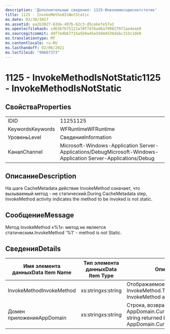 ```yaml
---
description: 'Дополнительные сведения: 1125-Инвокемесодиснотстатик'
title: 1125 - InvokeMethodIsNotStatic
ms.date: 03/30/2017
ms.assetid: ea2b3827-63da-497b-b2c3-d5cebefe57a1
ms.openlocfilehash: cd63b7b75121a70f7d7bad6a799827971aa4eae9
ms.sourcegitcommit: ddf7edb67715a5b9a45e3dd44536dabc153c1de0
ms.translationtype: MT
ms.contentlocale: ru-RU
ms.lasthandoff: 02/06/2021
ms.locfileid: "99667373"
---
```

# <a name="1125---invokemethodisnotstatic"></a><span data-ttu-id="93730-103">1125 - InvokeMethodIsNotStatic</span><span class="sxs-lookup"><span data-stu-id="93730-103">1125 - InvokeMethodIsNotStatic</span></span>

## <a name="properties"></a><span data-ttu-id="93730-104">Свойства</span><span class="sxs-lookup"><span data-stu-id="93730-104">Properties</span></span>  
  
|||  
|-|-|  
|<span data-ttu-id="93730-105">ID</span><span class="sxs-lookup"><span data-stu-id="93730-105">ID</span></span>|<span data-ttu-id="93730-106">1125</span><span class="sxs-lookup"><span data-stu-id="93730-106">1125</span></span>|  
|<span data-ttu-id="93730-107">Keywords</span><span class="sxs-lookup"><span data-stu-id="93730-107">Keywords</span></span>|<span data-ttu-id="93730-108">WFRuntime</span><span class="sxs-lookup"><span data-stu-id="93730-108">WFRuntime</span></span>|  
|<span data-ttu-id="93730-109">Уровень</span><span class="sxs-lookup"><span data-stu-id="93730-109">Level</span></span>|<span data-ttu-id="93730-110">Сведения</span><span class="sxs-lookup"><span data-stu-id="93730-110">Information</span></span>|  
|<span data-ttu-id="93730-111">Канал</span><span class="sxs-lookup"><span data-stu-id="93730-111">Channel</span></span>|<span data-ttu-id="93730-112">Microsoft-Windows-Application Server-Applications/Debug</span><span class="sxs-lookup"><span data-stu-id="93730-112">Microsoft-Windows-Application Server-Applications/Debug</span></span>|  
  
## <a name="description"></a><span data-ttu-id="93730-113">Описание</span><span class="sxs-lookup"><span data-stu-id="93730-113">Description</span></span>  

 <span data-ttu-id="93730-114">На шаге CacheMetadata действие InvokeMethod означает, что вызываемый метод - не статический.</span><span class="sxs-lookup"><span data-stu-id="93730-114">During CacheMetadata step, InvokeMethod activity indicates the method to be invoked is not static.</span></span>  
  
## <a name="message"></a><span data-ttu-id="93730-115">Сообщение</span><span class="sxs-lookup"><span data-stu-id="93730-115">Message</span></span>  

 <span data-ttu-id="93730-116">Метод InvokeMethod «%1»: метод не является статическим.</span><span class="sxs-lookup"><span data-stu-id="93730-116">InvokeMethod '%1' - method is not Static.</span></span>  
  
## <a name="details"></a><span data-ttu-id="93730-117">Сведения</span><span class="sxs-lookup"><span data-stu-id="93730-117">Details</span></span>  
  
|<span data-ttu-id="93730-118">Имя элемента данных</span><span class="sxs-lookup"><span data-stu-id="93730-118">Data Item Name</span></span>|<span data-ttu-id="93730-119">Тип элемента данных</span><span class="sxs-lookup"><span data-stu-id="93730-119">Data Item Type</span></span>|<span data-ttu-id="93730-120">Описание</span><span class="sxs-lookup"><span data-stu-id="93730-120">Description</span></span>|  
|--------------------|--------------------|-----------------|  
|<span data-ttu-id="93730-121">InvokeMethod</span><span class="sxs-lookup"><span data-stu-id="93730-121">InvokeMethod</span></span>|<span data-ttu-id="93730-122">xs:string</span><span class="sxs-lookup"><span data-stu-id="93730-122">xs:string</span></span>|<span data-ttu-id="93730-123">Отображаемое имя действия InvokeMethod.</span><span class="sxs-lookup"><span data-stu-id="93730-123">The display name of the InvokeMethod activity.</span></span>|  
|<span data-ttu-id="93730-124">Домен приложения</span><span class="sxs-lookup"><span data-stu-id="93730-124">AppDomain</span></span>|<span data-ttu-id="93730-125">xs:string</span><span class="sxs-lookup"><span data-stu-id="93730-125">xs:string</span></span>|<span data-ttu-id="93730-126">Строка, возвращаемая AppDomain.CurrentDomain.FriendlyName.</span><span class="sxs-lookup"><span data-stu-id="93730-126">The string returned by AppDomain.CurrentDomain.FriendlyName.</span></span>|
